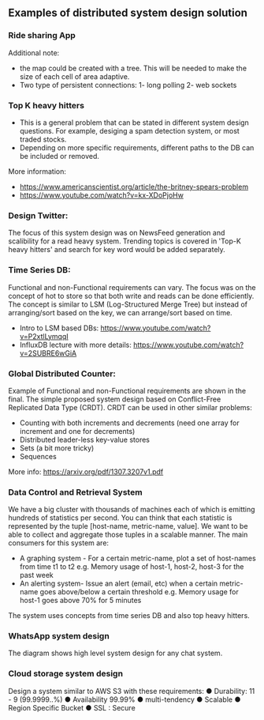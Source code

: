 ## Examples of distributed system design solution

### Ride sharing App
Additional note:
- the map could be created with a tree. This will be needed to make the size of each cell of area adaptive.
- Two type of persistent connections: 1- long polling 2- web sockets

### Top K heavy hitters
- This is a general problem that can be stated in different system design questions. For example, desiging a spam detection system, or most traded stocks.
- Depending on more specific requirements, different paths to the DB can be included or removed.

More information:
- https://www.americanscientist.org/article/the-britney-spears-problem
- https://www.youtube.com/watch?v=kx-XDoPjoHw

### Design Twitter:
The focus of this system design was on NewsFeed generation and scalibility for a read heavy system. Trending topics is covered in 'Top-K heavy hitters' and search for key word would be added separately.

### Time Series DB:
Functional and non-Functional requirements can vary. The focus was on the concept of hot to store so that both write and reads can be done efficiently. The concept is similar to LSM (Log-Structured Merge Tree) but instead of arranging/sort based on the key, we can arrange/sort based on time.

- Intro to LSM based DBs: https://www.youtube.com/watch?v=P2xtlLymqqI
- InfluxDB lecture with more details: https://www.youtube.com/watch?v=2SUBRE6wGiA

### Global Distributed Counter:
Example of Functional and non-Functional requirements are shown in the final. 
The simple proposed system design based on Conflict-Free Replicated Data Type (CRDT).
CRDT can be used in other similar problems:
- Counting with both increments and decrements (need one array for increment and one for decrements)
- Distributed leader-less key-value stores
- Sets (a bit more tricky)
- Sequences

More info: https://arxiv.org/pdf/1307.3207v1.pdf

### Data Control and Retrieval System
We have a big cluster with thousands of machines each of which is emitting hundreds of statistics per second.
You can think that each statistic is represented by the tuple [host-name, metric-name, value].
We want to be able to collect and aggregate those tuples in a scalable manner. The main consumers for this system are:
- A graphing system - For a certain metric-name, plot a set of host-names from time t1 to t2
e.g. Memory usage of host-1, host-2, host-3 for the past week
- An alerting system- Issue an alert (email, etc) when a certain metric-name goes above/below a certain threshold
e.g. Memory usage for host-1 goes above 70% for 5 minutes

The system uses concepts from time series DB and also top heavy hitters.

### WhatsApp system design
The diagram shows high level system design for any chat system.

### Cloud storage system design
Design a system similar to AWS S3 with these requirements:
● Durability: 11 - 9 (99.9999..%)
● Availability 99.99%
● multi-tendency 
● Scalable
● Region Specific Bucket
● SSL : Secure


